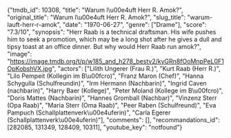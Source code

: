 {"tmdb_id": 10308, "title": "Warum l\u00e4uft Herr R. Amok?", "original_title": "Warum l\u00e4uft Herr R. Amok?", "slug_title": "warum-lauft-herr-r-amok", "date": "1970-06-27", "genre": ["Drame"], "score": "7.3/10", "synopsis": "Herr Raab is a technical draftsman. His wife pushes him to seek a promotion, which may be a long shot after he gives a dull and tipsy toast at an office dinner. But why would Herr Raab run amok?", "image": "https://image.tmdb.org/t/p/w185_and_h278_bestv2/kyGRn8fOoMnpPeL0F1OpKobshVX.jpg", "actors": ["Lilith Ungerer (Frau R.)", "Kurt Raab (Herr R.)", "Lilo Pempeit (Kollegin im B\u00fcro)", "Franz Maron (Chef)", "Hanna Schygulla (Schulfreundin)", "Irm Hermann (Nachbarin)", "Ingrid Caven (nachbarin)", "Harry Baer (Kollege)", "Peter Moland (Kollege im B\u00fcro)", "Doris Mattes (Nachbarin)", "Hannes Gromball (Nachbar)", "Vinzenz Sterr (Opa Raab)", "Maria Sterr (Oma Raab)", "Peer Raben (Schulfreund)", "Eva Pampuch (Schallplattenverk\u00e4uferin)", "Carla Egerer (Schallplattenverk\u00e4uferin)"], "comments": [], "recommandations_id": [282085, 131349, 128409, 10311], "youtube_key": "notfound"}